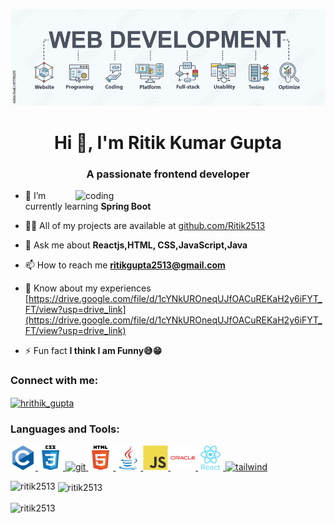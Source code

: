 ![logo](https://github.com/Ritik2513/Ritik2513/blob/main/background.jpg)

<h1 align="center">Hi 👋, I'm Ritik Kumar Gupta</h1>
<h3 align="center">A passionate frontend developer</h3>

<img src = "https://camo.githubusercontent.com/19db51af5f90f1b152bc0b9078f5fe97053955be5074f03f17019c70345bdcdb/68747470733a2f2f6d69726f2e6d656469756d2e636f6d2f6d61782f313336302f302a37513379765349765f7430696f4a2d5a2e676966" align = "right" width = "400" alt="coding" />


- 🌱 I’m currently learning **Spring Boot**

- 👨‍💻 All of my projects are available at [github.com/Ritik2513](github.com/Ritik2513)

- 💬 Ask me about **Reactjs,HTML, CSS,JavaScript,Java**

- 📫 How to reach me **ritikgupta2513@gmail.com**

- 📄 Know about my experiences [https://drive.google.com/file/d/1cYNkUROneqUJfOACuREKaH2y6iFYT_FT/view?usp=drive_link](https://drive.google.com/file/d/1cYNkUROneqUJfOACuREKaH2y6iFYT_FT/view?usp=drive_link)

- ⚡ Fun fact **I think I am Funny😅😁**

<h3 align="left">Connect with me:</h3>
<p align="left">
<a href="https://www.leetcode.com/hrithik_gupta" target="blank"><img align="center" src="https://raw.githubusercontent.com/rahuldkjain/github-profile-readme-generator/master/src/images/icons/Social/leet-code.svg" alt="hrithik_gupta" height="30" width="40" /></a>
</p>

<h3 align="left">Languages and Tools:</h3>
<p align="left"> <a href="https://www.cprogramming.com/" target="_blank" rel="noreferrer"> <img src="https://raw.githubusercontent.com/devicons/devicon/master/icons/c/c-original.svg" alt="c" width="40" height="40"/> </a> <a href="https://www.w3schools.com/css/" target="_blank" rel="noreferrer"> <img src="https://raw.githubusercontent.com/devicons/devicon/master/icons/css3/css3-original-wordmark.svg" alt="css3" width="40" height="40"/> </a> <a href="https://git-scm.com/" target="_blank" rel="noreferrer"> <img src="https://www.vectorlogo.zone/logos/git-scm/git-scm-icon.svg" alt="git" width="40" height="40"/> </a> <a href="https://www.w3.org/html/" target="_blank" rel="noreferrer"> <img src="https://raw.githubusercontent.com/devicons/devicon/master/icons/html5/html5-original-wordmark.svg" alt="html5" width="40" height="40"/> </a> <a href="https://www.java.com" target="_blank" rel="noreferrer"> <img src="https://raw.githubusercontent.com/devicons/devicon/master/icons/java/java-original.svg" alt="java" width="40" height="40"/> </a> <a href="https://developer.mozilla.org/en-US/docs/Web/JavaScript" target="_blank" rel="noreferrer"> <img src="https://raw.githubusercontent.com/devicons/devicon/master/icons/javascript/javascript-original.svg" alt="javascript" width="40" height="40"/> </a> <a href="https://www.oracle.com/" target="_blank" rel="noreferrer"> <img src="https://raw.githubusercontent.com/devicons/devicon/master/icons/oracle/oracle-original.svg" alt="oracle" width="40" height="40"/> </a> <a href="https://reactjs.org/" target="_blank" rel="noreferrer"> <img src="https://raw.githubusercontent.com/devicons/devicon/master/icons/react/react-original-wordmark.svg" alt="react" width="40" height="40"/> </a> <a href="https://tailwindcss.com/" target="_blank" rel="noreferrer"> <img src="https://www.vectorlogo.zone/logos/tailwindcss/tailwindcss-icon.svg" alt="tailwind" width="40" height="40"/> </a> </p>

<p><img align="left" src="https://github-readme-stats.vercel.app/api/top-langs?username=ritik2513&show_icons=true&locale=en&layout=compact" alt="ritik2513" /></p>

<p>&nbsp;<img align="center" src="https://github-readme-stats.vercel.app/api?username=ritik2513&show_icons=true&locale=en" alt="ritik2513" /></p>

<p><img align="center" src="https://github-readme-streak-stats.herokuapp.com/?user=ritik2513&" alt="ritik2513" /></p>
